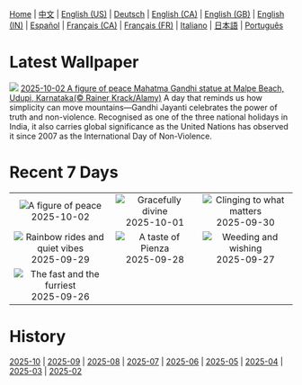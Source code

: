 [Home](../README.md) | [中文](zh-CN.md) | [English (US)](en-US.md) | [Deutsch](de-DE.md) | [English (CA)](en-CA.md) | [English (GB)](en-GB.md) | [English (IN)](en-IN.md) | [Español](es-ES.md) | [Français (CA)](fr-CA.md) | [Français (FR)](fr-FR.md) | [Italiano](it-IT.md) | [日本語](ja-JP.md) | [Português](pt-BR.md)

# Latest Wallpaper
![](https://www.bing.com/th?id=OHR.StatueGandhi_EN-IN4485364887_UHD.jpg)
[2025-10-02 A figure of peace Mahatma Gandhi statue at Malpe Beach, Udupi, Karnataka(© Rainer Krack/Alamy)](https://www.bing.com/th?id=OHR.StatueGandhi_EN-IN4485364887_UHD.jpg)
A day that reminds us how simplicity can move mountains—Gandhi Jayanti celebrates the power of truth and non-violence. Recognised as one of the three national holidays in India, it also carries global significance as the United Nations has observed it since 2007 as the International Day of Non-Violence.

# Recent 7 Days
|  |  |  |
|:---:|:---:|:---:|
| ![](https://www.bing.com/th?id=OHR.StatueGandhi_EN-IN4485364887_400x240.jpg "A figure of peace") 2025-10-02 | ![](https://www.bing.com/th?id=OHR.GoddessDurga2025_EN-IN4254679403_400x240.jpg "Gracefully divine") 2025-10-01 | ![](https://www.bing.com/th?id=OHR.EucalyptusKoala_EN-IN3734256942_400x240.jpg "Clinging to what matters") 2025-09-30 |
| ![](https://www.bing.com/th?id=OHR.HoutenHouses_EN-IN3573740286_400x240.jpg "Rainbow rides and quiet vibes") 2025-09-29 | ![](https://www.bing.com/th?id=OHR.PienzaItaly_EN-IN3424027062_400x240.jpg "A taste of Pienza") 2025-09-28 | ![](https://www.bing.com/th?id=OHR.TankLakes_EN-IN3018873170_400x240.jpg "Weeding and wishing") 2025-09-27 |
| ![](https://www.bing.com/th?id=OHR.AutumnChipmunk_EN-IN2843120599_400x240.jpg "The fast and the furriest") 2025-09-26 |  |  |

# History
[2025-10](../archives/wallpaper/en-IN/w_2025_10.md) | [2025-09](../archives/wallpaper/en-IN/w_2025_09.md) | [2025-08](../archives/wallpaper/en-IN/w_2025_08.md) | [2025-07](../archives/wallpaper/en-IN/w_2025_07.md) | [2025-06](../archives/wallpaper/en-IN/w_2025_06.md) | [2025-05](../archives/wallpaper/en-IN/w_2025_05.md) | [2025-04](../archives/wallpaper/en-IN/w_2025_04.md) | [2025-03](../archives/wallpaper/en-IN/w_2025_03.md) | [2025-02](../archives/wallpaper/en-IN/w_2025_02.md)
